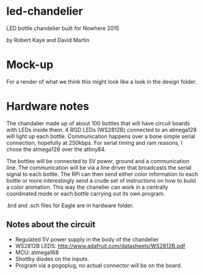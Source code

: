 # led-chandelier
LED bottle chandelier built for Nowhere 2015

by Robert Kaye and David Martin


Mock-up
=======

For a render of what we think this might look like a look in the design folder.

Hardware notes
==============

The chandalier made up of about 100 bottles that will have circuit boards with LEDs
inside them. 4 RGD LEDs (WS2812B) connected to an atmega128 will light up each bottle.
Communication happens over a bone simple serial connection, hopefully at 250kbps.
For serial timing and ram reasons, I chose the atmega128 over the attiny84.

The bottles will be connected to 5V power, ground and a communication line. The communication
will be via a line driver that broadcasts the serial signal to each bottle. The RPi can then
send either color information to each bottle or more interestingly send a crude set of instructions
on how to build a color animation. This way the chanelier can work in a centrally coordinated
mode or each bottle carrying out its own program.

.brd and .sch files for Eagle are in hardware folder.

Notes about the circuit
-----------------------

- Regulated 5V power supply in the body of the chandelier
- WS2812B LEDS: http://www.adafruit.com/datasheets/WS2812B.pdf
- MCU: atmega168
- Shottky diodes on the inputs.
- Program via a pogoplug, no actual connector will be on the board.
